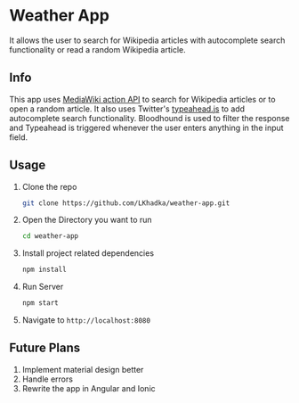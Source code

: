 # Weather App
It allows the user to search for Wikipedia articles with autocomplete search functionality or 
read a random Wikipedia article. 

## Info
This app uses [MediaWiki action API](https://www.mediawiki.org/wiki/API:Main_page/) to search for Wikipedia 
articles or to open a random article. It also uses Twitter's 
[typeahead.js](https://github.com/twitter/typeahead.js/) to add autocomplete search functionality. 
Bloodhound is used to filter the response and Typeahead is triggered whenever the user enters anything in 
the input field.

## Usage
1.  Clone the repo

    ```bash
    git clone https://github.com/LKhadka/weather-app.git
    ```
2. Open the Directory you want to run

    ```bash
    cd weather-app
    ```
3. Install project related dependencies
       
    ```bash
    npm install
    ```
4.  Run Server

    ```bash
    npm start
    ```
5. Navigate to `http://localhost:8080`

## Future Plans
1. Implement material design better
2. Handle errors
3. Rewrite the app in Angular and Ionic